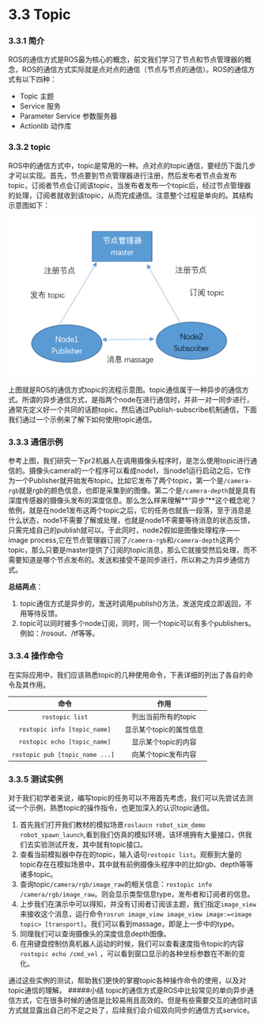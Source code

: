 
# 3.3 Topic

### 3.3.1 简介
ROS的通信方式是ROS最为核心的概念，前文我们学习了节点和节点管理器的概念，ROS的通信方式实际就是点对点的通信（节点与节点的通信）。ROS的通信方式有以下四种：

* Topic 主题
* Service 服务
* Parameter Service 参数服务器
* Actionlib 动作库

### 3.3.2 topic
ROS中的通信方式中，topic是常用的一种。点对点的topic通信，要经历下面几步才可以实现。首先，节点要到节点管理器进行注册，然后发布者节点会发布topic，订阅者节点会订阅该topic，当发布者发布一个topic后，经过节点管理器的处理，订阅者就收到该topic，从而完成通信。注意整个过程是单向的。其结构示意图如下：

![](/pics/topic_structure.png)

上图就是ROS的通信方式topic的流程示意图。topic通信属于一种异步的通信方式。所谓的异步通信方式，是指两个node在进行通信时，并非一对一同步进行，通常先定义好一个共同的话题topic，然后通过Publish-subscribe机制通信，下面我们通过一个示例来了解下如何使用topic通信。

### 3.3.3 通信示例
参考上图，我们研究一下pr2机器人在调用摄像头程序时，是怎么使用topic进行通信的。摄像头camera的一个程序可以看成node1，当node1运行启动之后，它作为一个Publisher就开始发布topic。比如它发布了两个topic，第一个是`/camera-rgb`就是rgb的颜色信息，也即是采集到的图像。第二个是`/camera-depth`就是具有深度传感器的摄像头发布的深度信息。那么怎么样来理解**“异步”**这个概念呢？依例，就是在node1发布这两个topic之后，它的任务也就告一段落，至于消息是什么状态，node1不需要了解或处理，也就是node1不需要等待消息的状态反馈，只需完成自己的publish就可以。于此同时，node2假如是图像处理程序——image process,它在节点管理器订阅了`/camera-rgb`和`/camera-depth`这两个topic，那么只要是master提供了订阅的topic消息，那么它就接受然后处理，而不需要知道是哪个节点发布的。发送和接受不是同步进行，所以称之为异步通信方式。

**总结两点**： 

1. topic通信方式是异步的，发送时调用publish()方法，发送完成立即返回，不用等待反馈。
2. topic可以同时被多个node订阅，同时，同一个topic可以有多个publishers。例如：/rosout、/tf等等。


### 3.3.4 操作命令
在实际应用中，我们应该熟悉topic的几种使用命令，下表详细的列出了各自的命令及其作用。

|   命令    | 作用 |
| :------:   | :------:           |
| `rostopic list`               |   列出当前所有的topic |
| `rostopic info [topic_name]`   |  显示某个topic的属性信息  |
| `rostopic echo [topic_name]`   |  显示某个topic的内容 |
| `rostopic pub [topic_name ...] `    |  向某个topic发布内容|

### 3.3.5 测试实例
对于我们初学者来说，编写topic的任务可以不用首先考虑，我们可以先尝试去测试一个示例，熟悉topic的操作指令，也更加深入的认识topic通信。

1. 首先我们打开我们教材的模拟场景`roslaucn robot_sim_demo robot_spawn_launch`,看到我们仿真的模拟环境，该环境拥有大量接口，供我们去实验测试开发，其中就有topic接口。
2. 查看当前模拟器中存在的topic，输入语句`rostopic list`。观察到大量的topic存在在模拟场景中，其中就有前例摄像头程序中的比如rgb、depth等等诸多topic。
3. 查询topic`/camera/rgb/image_raw`的相关信息：`rostopic info /camera/rgb/image_raw`。则会显示类型信息type，发布者和订阅者的信息。
4. 上步我们在演示中可以得知，并没有订阅者订阅该主题，我们指定`image_view`来接收这个消息，运行命令`rosrun image_view image_view image:=<image topic> [transport]`。我们可以看到massage，即是上一步中的type。
5. 同理我们可以查询摄像头的深度信息depth图像。
6. 在用键盘控制仿真机器人运动的时候，我们可以查看速度指令topic的内容`rostopic echo /cmd_vel` ，可以看到窗口显示的各种坐标参数在不断的变化。

通过这些实例的测试，帮助我们更快的掌握topic各种操作命令的使用，以及对topic通信的理解。
#####小结
topic的通信方式是ROS中比较常见的单向异步通信方式，它在很多时候的通信是比较易用且高效的。但是有些需要交互的通信时该方式就显露出自己的不足之处了，后续我们会介绍双向同步的通信方式service。
